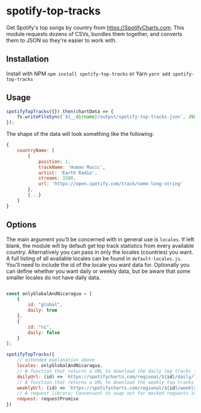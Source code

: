 # spotify-top-tracks
Get Spotify's top songs by country from https://SpotifyCharts.com.  This module requests dozens of CSVs, bundles them together, and converts them to JSON so they're easier to work with.

## Installation
Install with NPM
`npm install spotify-top-tracks`
or Yarn
`yarn add spotify-top-tracks`

## Usage
```js
spotifyTopTracks({}).then(chartData => {
    fs.writeFileSync(`${__dirname}/output/spotify-top-tracks.json`, JSON.stringify(chartData))
});
```
The shape of the data will look something like the following:
```js
{
    countryName: [
        {
            position: 1,
            trackName: 'Human Music',
            artist: 'Earth Radio',
            streams: 1580,
            url: 'https://open.spotify.com/track/some-long-string'
        },
        {...}
    ]
}
```

## Options
The main argument you'll be concerned with in general use is `locales`.  If left blank, the module will by default get top track statistics from every available country.  Alternatively you can pass in only the locales (countries) you want.  A full listing of all available locales can be found in `default-locales.js`.  You'll need to include the id of the locale you want data for. Optionally you can define whether you want daily or weekly data, but be aware that some smaller locales do not have daily data.
```js

const onlyGlobalAndNicaragua = [
    {
        id: "global",
        daily: true
    },
    {
        id: "ni",
        daily: false
    }
];

spotifyTopTracks({
    // extended explanation above
    locales: onlyGlobalAndNicaragua,
    // A function that returns a URL to download the daily top tracks from a certain country
    dailyUrl: (id) => `https://spotifycharts.com/regional/${id}/daily/latest/download`, 
    // A function that returns a URL to download the weekly top tracks from a certain country
    weeklyUrl: (id) => `https://spotifycharts.com/regional/${id}/weekly/latest/download`, 
    // A request library; Convenient to swap out for mocked requests in testing
    request: requestPromise
})
```